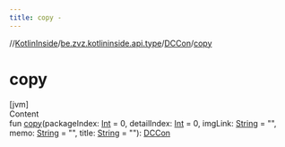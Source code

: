 ```yaml
---
title: copy -
---
```

//[KotlinInside](../../index.md)/[be.zvz.kotlininside.api.type](../index.md)/[DCCon](index.md)/[copy](copy.md)



# copy  
[jvm]  
Content  
fun [copy](copy.md)(packageIndex: [Int](https://kotlinlang.org/api/latest/jvm/stdlib/kotlin/-int/index.html) = 0, detailIndex: [Int](https://kotlinlang.org/api/latest/jvm/stdlib/kotlin/-int/index.html) = 0, imgLink: [String](https://kotlinlang.org/api/latest/jvm/stdlib/kotlin/-string/index.html) = "", memo: [String](https://kotlinlang.org/api/latest/jvm/stdlib/kotlin/-string/index.html) = "", title: [String](https://kotlinlang.org/api/latest/jvm/stdlib/kotlin/-string/index.html) = ""): [DCCon](index.md)  




